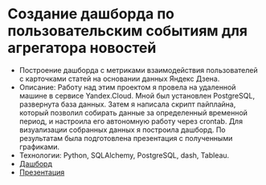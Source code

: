 # Создание дашборда по пользовательским событиям для агрегатора новостей
- Построение дашборда с метриками взаимодействия пользователей с карточками статей на основании данных Яндекс Дзена.
- Описание: Работу над этим проектом я провела на удаленной машине в сервисе Yandex.Cloud. Мной
был установлен PostgreSQL, развернута база данных. Затем я написала скрипт пайплайна,
который позволил собирать данные за определенный временной период, и настроила его
автономную работу через crontab. Для визуализации собранных данных я построила дашборд. По
результатам была подготовлена презентация с полученными графиками.
- Технологии: Python, SQLAlchemy, PostgreSQL, dash, Tableau.
- [Дашборд](https://public.tableau.com/views/DashboardYandexdzen/Dashboard1?:language=en-US&publish=yes&:display_count=n&:origin=viz_share_link)
- [Презентация](https://github.com/Katetim88/Portfolio/blob/main/Создание%20дашборда/Анализ%20взаимодействия%20пользователей%20с%20карточками%20Яндекс%20Дзен.pdf)
